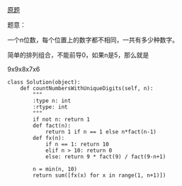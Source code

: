 [原题](https://leetcode.com/problems/count-numbers-with-unique-digits/)


题意：


一个n位数，每个位置上的数字都不相同，一共有多少种数字。

简单的排列组合，不能前导0，如果n是5，那么就是 

9x9x8x7x6


```
class Solution(object):
    def countNumbersWithUniqueDigits(self, n):
        """
        :type n: int
        :rtype: int
        """
        if not n: return 1
        def fact(n):
            return 1 if n == 1 else n*fact(n-1)
        def fx(n):
            if n == 1: return 10
            elif n > 10: return 0
            else: return 9 * fact(9) / fact(9-n+1)
        
        n = min(n, 10)
        return sum([fx(x) for x in range(1, n+1)])
        
```